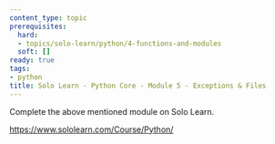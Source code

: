 ```yaml
---
content_type: topic
prerequisites:
  hard:
  - topics/solo-learn/python/4-functions-and-modules
  soft: []
ready: true
tags:
- python
title: Solo Learn - Python Core - Module 5 - Exceptions & Files
---
```


Complete the above mentioned module on Solo Learn.

https://www.sololearn.com/Course/Python/
